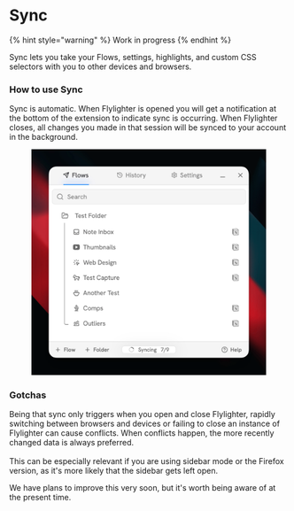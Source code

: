 # Sync

{% hint style="warning" %}
Work in progress
{% endhint %}

Sync lets you take your Flows, settings, highlights, and custom CSS selectors with you to other devices and browsers.

### How to use Sync

Sync is automatic. When Flylighter is opened you will get a notification at the bottom of the extension to indicate sync is occurring. When Flylighter closes, all changes you made in that session will be synced to your account in the background.

<figure><img src="../.gitbook/assets/CleanShot 2025-01-26 at 15.03.15@2x.png" alt=""><figcaption></figcaption></figure>

### Gotchas

Being that sync only triggers when you open and close Flylighter, rapidly switching between browsers and devices or failing to close an instance of Flylighter can cause conflicts. When conflicts happen, the more recently changed data is always preferred.\
\
This can be especially relevant if you are using sidebar mode or the Firefox version, as it's more likely that the sidebar gets left open.

We have plans to improve this very soon, but it's worth being aware of at the present time.
